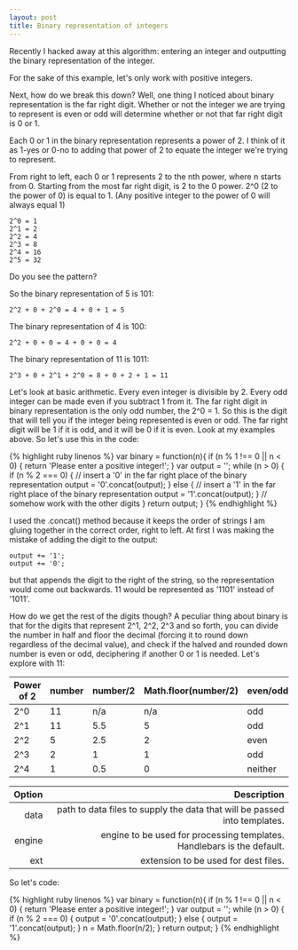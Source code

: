 ```yaml
---
layout: post
title: Binary representation of integers
---
```




Recently I hacked away at this algorithm: entering an integer and outputting the binary representation of the integer.

For the sake of this example, let's only work with positive integers.

Next, how do we break this down? Well, one thing I noticed about binary representation is the far right digit. Whether or not the integer we are trying to represent is even or odd will determine whether or not that far right digit is 0 or 1.

Each 0 or 1 in the binary representation represents a power of 2. I think of it as 1-yes or 0-no to adding that power of 2 to equate the integer we're trying to represent.  

From right to left, each 0 or 1 represents 2 to the nth power, where n starts from 0. Starting from the most far right digit, is 2 to the 0 power. 2^0 (2 to the power of 0) is equal to 1. (Any positive integer to the power of 0 will always equal 1)

```
2^0 = 1
2^1 = 2
2^2 = 4
2^3 = 8
2^4 = 16
2^5 = 32
```

Do you see the pattern?

So the binary representation of 5 is 101:

```
2^2 + 0 + 2^0 = 4 + 0 + 1 = 5
```

The binary representation of 4 is 100:

```
2^2 + 0 + 0 = 4 + 0 + 0 = 4
```

The binary representation of 11 is 1011:

```
2^3 + 0 + 2^1 + 2^0 = 8 + 0 + 2 + 1 = 11
```

Let's look at basic arithmetic. Every even integer is divisible by 2. Every odd integer can be made even if you subtract 1 from it. The far right digit in binary representation is the only odd number, the 2^0 = 1. So this is the digit that will tell you if the integer being represented is even or odd. The far right digit will be 1 if it is odd, and it will be 0 if it is even. Look at my examples above. So let's use this in the code:

{% highlight ruby linenos %}
var binary = function(n){
  if (n % 1 !== 0 || n < 0) {
    return 'Please enter a positive integer!';
  }
  var output = '';
  while (n > 0) {
    if (n % 2 === 0) {
      // insert a '0' in the far right place of the binary representation
      output = '0'.concat(output);
    } else {
      // insert a '1' in the far right place of the binary representation
      output = '1'.concat(output);
    }
    // somehow work with the other digits
  }
  return output;
}
{% endhighlight %}

I used the .concat() method because it keeps the order of strings I am gluing together in the correct order, right to left. At first I was making the mistake of adding the digit to the output:

```
output += '1';
output += '0';
```

but that appends the digit to the right of the string, so the representation would come out backwards. 11 would be represented as '1101' instead of '1011'.

How do we get the rest of the digits though? A peculiar thing about binary is that for the digits that represent 2^1, 2^2, 2^3 and so forth, you can divide the number in half and floor the decimal (forcing it to round down regardless of the decimal value), and check if the halved and rounded down number is even or odd, deciphering if another 0 or 1 is needed. Let's explore with 11:

Power of 2 | number  | number/2 | Math.floor(number/2) | even/odd? | Binary Representation
--- | --- | --- | --- | --- | ---
2^0 | 11 | n/a | n/a | odd | '1'
2^1 | 11 | 5.5 | 5 | odd | '11'
2^2 | 5 | 2.5 | 2 | even | '011'
2^3 | 2 | 1 | 1 | odd | '1011'
2^4 | 1 | 0.5 | 0 | neither | we're done!


| Option | Description |
| ------:| -----------:|
| data   | path to data files to supply the data that will be passed into templates. |
| engine | engine to be used for processing templates. Handlebars is the default. |
| ext    | extension to be used for dest files. |

So let's code:

{% highlight ruby linenos %}
var binary = function(n){
  if (n % 1 !== 0 || n < 0) {
    return 'Please enter a positive integer!';
  }
  var output = '';
  while (n > 0) {
    if (n % 2 === 0) {
      output = '0'.concat(output);
    } else {
      output = '1'.concat(output);
    }
    n = Math.floor(n/2);
  }
  return output;
}
{% endhighlight %}
